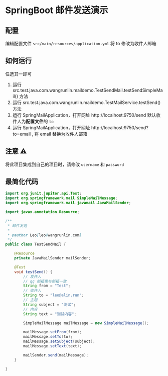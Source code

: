 # SpringBoot 邮件发送演示

## 配置

编辑配置文件 `src/main/resources/application.yml`
将 to 修改为收件人邮箱


## 如何运行

任选其一即可

1. 运行 src.test.java.com.wangrunlin.maildemo.TestSendMail.testSendSimpleMail() 方法
2. 运行 src.test.java.com.wangrunlin.maildemo.TestMailService.testSend() 方法
3. 运行 SpringMailApplication，打开网址 http://localhost:9750/send 默认收件人为**配置文件**的 `to`
4. 运行 SpringMailApplication，打开网址 http://localhost:9750/send?to=email , 将 email 替换为收件人邮箱


## 注意 ⚠️

将此项目集成到自己的项目时，请修改 `username` 和 `password`


## 最简化代码

```java
import org.junit.jupiter.api.Test;
import org.springframework.mail.SimpleMailMessage;
import org.springframework.mail.javamail.JavaMailSender;

import javax.annotation.Resource;

/**
 * 邮件发送
 *
 * @author Leo[leo@wangrunlin.com]
 */
public class TestSendMail {

    @Resource
    private JavaMailSender mailSender;

    @Test
    void testSend() {
        // 发件人
        // qq 邮箱需与邮箱一致
        String from = "Test";
        // 收件人
        String to = "leo@alin.run";
        // 主题
        String subject = "测试";
        // 内容
        String text = "测试内容";

        SimpleMailMessage mailMessage = new SimpleMailMessage();

        mailMessage.setFrom(from);
        mailMessage.setTo(to);
        mailMessage.setSubject(subject);
        mailMessage.setText(text);

        mailSender.send(mailMessage);
    }

}
```
